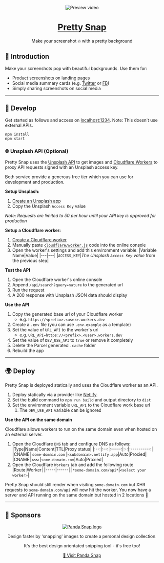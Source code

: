 <div align="center">

![Preview video](https://raw.githubusercontent.com/kangabru/pretty-snap/readme/demo.gif)
<br/>

# [Pretty Snap](https://prettysnap.app)

Make your screenshot 🔥 with a pretty background

</div>

## 👋 Introduction

Make your screenshots pop with beautiful backgrounds. Use them for:
- Product screenshots on landing pages
- Social media summary cards (e.g. [Twitter](https://developer.twitter.com/en/docs/twitter-for-websites/cards/overview/summary-card-with-large-image) or [FB](https://ogp.me/))
- Simply sharing screenshots on social media

---

## 🍕 Develop
Get started as follows and access on [localhost:1234](http://localhost:1234/). Note: This doesn't use external APIs.

```sh
npm install
npm start
```

### 🌐 Unsplash API (Optional)

Pretty Snap uses the [Unsplash API](https://unsplash.com/developers) to get images and [Cloudflare Workers](https://workers.cloudflare.com/) to proxy API requests signed with an Unsplash access key.

Both service provide a generous free tier which you can use for development and production.

**Setup Unsplash:**
1. [Create an Unsplash app](https://unsplash.com/oauth/applications)
1. Copy the Unsplash `Access Key` value

*Note: Requests are limited to 50 per hour until your API key is approved for production*

**Setup a Cloudflare worker:**
1. [Create a Cloudflare worker](https://workers.cloudflare.com/)
1. Manually paste [`cloudflare/worker.js`](cloudflare/worker.js) code into the online console
1. Open the worker's settings and add this environment variable:
    |Variable Name|Value|
    |---|---|
    |`ACCESS_KEY`|*The Unsplash `Access Key` value* from the previous step|

**Test the API**
1. Open the Cloudflare worker's online console
1. Append `/api/search?query=nature` to the generated url
1. Run the request
1. A 200 response with Unsplash JSON data should display

**Use the API**
1. Copy the generated base url of your Cloudflare worker
    - e.g. `https://<prefix>.<user>.workers.dev`
1. Create a `.env` file (you can use `.env.example` as a template)
1. Set the value of `URL_API` to the worker's url
    - e.g. `URL_API=https://<prefix>.<user>.workers.dev`
1. Set the value of `DEV_USE_API` to `true` or remove it completely
1. Delete the Parcel generated `.cache` folder
1. Rebuild the app

---

## 🌍 Deploy

Pretty Snap is deployed statically and uses the Cloudflare worker as an API.

1. Deploy statically via a provider like [Netlify](https://www.netlify.com/).
1. Set the build command to `npm run build` and output directory to `dist`
1. Set the environment variable `URL_API` to the Cloudflare work base url
    1. The `DEV_USE_API` variable can be ignored

**Use the API on the same domain**

Cloudflare allows workers to run on the same domain even when hosted on an external server.
1. Open the Cloudflare `DNS` tab and configure DNS as follows:
    |Type|Name|Content|TTL|Proxy status|
    |:--:|:--:|:-----:|:-:|:----------:|
    |CNAME| `some-domain.com` |`<subdomain>.netlify.app`|Auto|Proxied|
    |CNAME| `www` |`some-domain.com`|Auto|Proxied|
1. Open the Cloudflare `Workers` tab and add the following route
    |Route|Worker|
    |-----|------|
    |`*some-domain.com/api*`|`<select your worker>`|

Pretty Snap should still render when visiting `some-domain.com` but XHR requests to `some-domain.com/api` will now hit the worker. You now have a server and API running on the same domain but hosted in 2 locations 🤯

---

## 🐼 Sponsors

<div align="center">

[![Panda Snap logo](https://raw.githubusercontent.com/kangabru/pretty-snap/readme/panda.jpg)](https://pandasnap.io/)

Design faster by 'snapping' images to create a personal design collection.

It's the best design orientated snipping tool - it's free too!

[🐼 Visit Panda Snap](https://pandasnap.io/)

</div>
